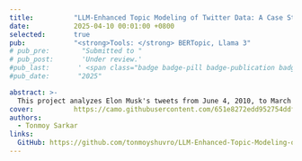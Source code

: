 ```yaml
---
title:          "LLM-Enhanced Topic Modeling of Twitter Data: A Case Study of Elon Musk"
date:           2025-04-10 00:01:00 +0800
selected:       true
pub:            "<strong>Tools: </strong> BERTopic, Llama 3"
# pub_pre:        "Submitted to "
# pub_post:       'Under review.'
#pub_last:       ' <span class="badge badge-pill badge-publication badge-success">Spotlight</span>'
#pub_date:       "2025"

abstract: >-
  This project analyzes Elon Musk's tweets from June 4, 2010, to March 23, 2025, to uncover trends, topics, and insights using advanced natural language processing (NLP) techniques. The dataset, sourced from Kaggle, is processed with Python, leveraging libraries like BERTopic, Transformers, and NLTK to perform topic modeling, text cleaning, and visualization.
cover:          https://camo.githubusercontent.com/651e8272edd952754ddf1dfeb33e45bbd5544a60f09f20010aa6c665f2d0448a/68747470733a2f2f692e706f7374696d672e63632f573474486774535a2f6e6577706c6f742e706e67
authors:
  - Tonmoy Sarkar
links:
  GitHub: https://github.com/tonmoyshuvro/LLM-Enhanced-Topic-Modeling-of-Twitter-Data-Elon-Musk
---
```

